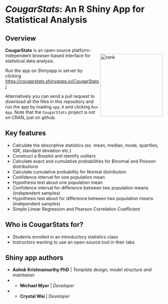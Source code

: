 <!---
![CougarStats logo](https://github.com/cwai097/COMP5690/blob/master/www/CougarStats.png)
-->

# _CougarStats_: An R Shiny App for Statistical Analysis

## Overview

<img align="right" src="https://github.com/cwai097/COMP5690/blob/master/www/CougarStats.png" alt="rank" width="200" style="margin-top: 20px" /> 

**CougarStats** is an open-source platform-independent browser-based interface for statistical data analysis. 

Run the app on Shinyapp.io server by clicking <https://cougarstats.shinyapps.io/CougarStats/>

Alternatively you can send a pull request to download all the files in this repository and run the app by loading `app.R` and clicking `Run App`. Note that the ``CougarStats`` project is not on CRAN, just on github.

## Key features

- Calculate the descriptive statistics (ex. mean, median, mode, quartiles, IQR, standard deviation etc.)
- Construct a Boxplot and identify outliers
- Calculate exact and cumulative probabilities for Binomial and Poisson distributions
- Calculate cumulative probability for Normal distribution
- Confidence interval for one population mean
- Hypothesis test about one population mean
- Confidence interval for difference between two population means (independent samples)
- Hypothesis test about for difference between two population means (independent samples)
- Simple Linear Regression and Pearson Correlation Coefficient

## Who is CougarStats for?

- Students enrolled in an introductory statistics class
- Instructors wanting to use an open-source tool in their labs

## Shiny app authors

* **Ashok Krishnamurthy PhD** | *Template design, model structure and maintainer*
* * **Michael Myer** | *Developer*
* * **Crystal Wai** | *Developer*
